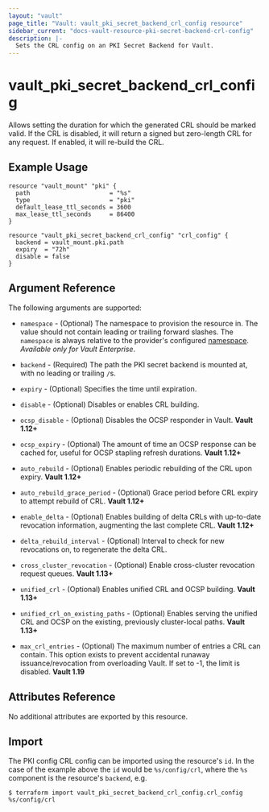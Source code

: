 ```yaml
---
layout: "vault"
page_title: "Vault: vault_pki_secret_backend_crl_config resource"
sidebar_current: "docs-vault-resource-pki-secret-backend-crl-config"
description: |-
  Sets the CRL config on an PKI Secret Backend for Vault.
---
```


# vault\_pki\_secret\_backend\_crl\_config

Allows setting the duration for which the generated CRL should be marked valid. If the CRL is disabled, it will return a signed but zero-length CRL for any request. If enabled, it will re-build the CRL.

## Example Usage

```hcl
resource "vault_mount" "pki" {
  path                      = "%s"
  type                      = "pki"
  default_lease_ttl_seconds = 3600
  max_lease_ttl_seconds     = 86400
}

resource "vault_pki_secret_backend_crl_config" "crl_config" {
  backend = vault_mount.pki.path
  expiry  = "72h"
  disable = false
}
```

## Argument Reference

The following arguments are supported:

* `namespace` - (Optional) The namespace to provision the resource in.
  The value should not contain leading or trailing forward slashes.
  The `namespace` is always relative to the provider's configured [namespace](/docs/providers/vault/index.html#namespace).
   *Available only for Vault Enterprise*.

* `backend` - (Required) The path the PKI secret backend is mounted at, with no leading or trailing `/`s.

* `expiry` - (Optional) Specifies the time until expiration.

* `disable` - (Optional) Disables or enables CRL building.

* `ocsp_disable` - (Optional) Disables the OCSP responder in Vault. **Vault 1.12+**

* `ocsp_expiry` - (Optional) The amount of time an OCSP response can be cached for, useful for OCSP stapling 
 refresh durations. **Vault 1.12+**

* `auto_rebuild` - (Optional) Enables periodic rebuilding of the CRL upon expiry. **Vault 1.12+**

* `auto_rebuild_grace_period` - (Optional) Grace period before CRL expiry to attempt rebuild of CRL. **Vault 1.12+**

* `enable_delta` - (Optional) Enables building of delta CRLs with up-to-date revocation information, 
 augmenting the last complete CRL.  **Vault 1.12+**

* `delta_rebuild_interval` - (Optional) Interval to check for new revocations on, to regenerate the delta CRL.

* `cross_cluster_revocation` - (Optional) Enable cross-cluster revocation request queues. **Vault 1.13+**

* `unified_crl` - (Optional) Enables unified CRL and OCSP building. **Vault 1.13+**

* `unified_crl_on_existing_paths` - (Optional) Enables serving the unified CRL and OCSP on the existing, previously
 cluster-local paths. **Vault 1.13+**

* `max_crl_entries` - (Optional) The maximum number of entries a CRL can contain. This option exists to prevent 
 accidental runaway issuance/revocation from overloading Vault. If set to -1, the limit is disabled. **Vault 1.19**

## Attributes Reference

No additional attributes are exported by this resource.

## Import

The PKI config CRL config can be imported using the resource's `id`. 
In the case of the example above the `id` would be `%s/config/crl`, 
where the `%s` component is the resource's `backend`, e.g.

```
$ terraform import vault_pki_secret_backend_crl_config.crl_config %s/config/crl
```
